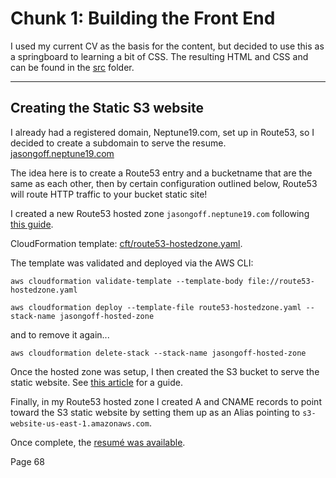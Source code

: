 # Chunk 1: Building the Front End
I used my current CV as the basis for the content, but decided to use this as a springboard to learning a bit of CSS.  The resulting HTML and CSS and can be found in the [src](src) folder.

---
## Creating the Static S3 website
I already had a registered domain, Neptune19.com, set up in Route53, so I decided to create a subdomain to serve the resume. [jasongoff.neptune19.com](http://jasongoff.neptune19.com)

The idea here is to create a Route53 entry and a bucketname that are the same as each other, then by certain configuration outlined below, Route53 will route HTTP traffic to your bucket static site!

I created a new Route53 hosted zone `jasongoff.neptune19.com` following [this guide](https://aws.amazon.com/premiumsupport/knowledge-center/create-subdomain-route-53/).

CloudFormation template: [cft/route53-hostedzone.yaml](cft/route53-hostedzone.yaml).

The template was validated and deployed via the AWS CLI:
```
aws cloudformation validate-template --template-body file://route53-hostedzone.yaml

aws cloudformation deploy --template-file route53-hostedzone.yaml --stack-name jasongoff-hosted-zone
```
and to remove it again...
```
aws cloudformation delete-stack --stack-name jasongoff-hosted-zone
```

Once the hosted zone was setup, I then created the S3 bucket to serve the static website.  See [this article](https://docs.aws.amazon.com/AmazonS3/latest/userguide/HostingWebsiteOnS3Setup.html) for a guide.

Finally, in my Route53 hosted zone I created A and CNAME records to point toward the S3 static website by setting them up as an Alias pointing to `s3-website-us-east-1.amazonaws.com`.

Once complete, the [resumé was available](http://jasongoff.neptune19.com/).




Page 68

